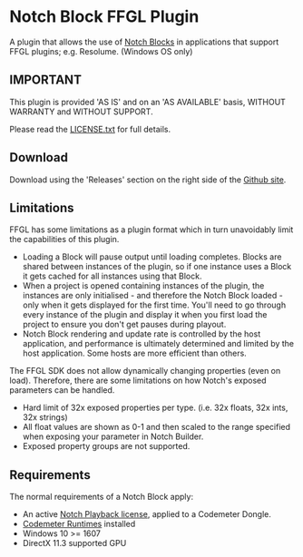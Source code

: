 # Notch Block FFGL Plugin

A plugin that allows the use of [Notch Blocks](https://www.notch.one) in applications that support FFGL plugins; e.g. Resolume. (Windows OS only)

## IMPORTANT

This plugin is provided 'AS IS' and on an 'AS AVAILABLE' basis, WITHOUT WARRANTY and WITHOUT SUPPORT.

Please read the [LICENSE.txt](LICENSE.txt) for full details.

## Download

Download using the 'Releases' section on the right side of the [Github site](https://github.com/notchvfx/notchblock_ffgl).

## Limitations

FFGL has some limitations as a plugin format which in turn unavoidably limit the capabilities of this plugin.

* Loading a Block will pause output until loading completes. Blocks are shared between instances of the plugin, so if one instance uses a Block it gets cached for all instances using that Block.
* When a project is opened containing instances of the plugin, the instances are only initialised - and therefore the Notch Block loaded - only when it gets displayed for the first time. You'll need to go through every instance of the plugin and display it when you first load the project to ensure you don't get pauses during playout.
* Notch Block rendering and update rate is controlled by the host application, and performance is ultimately determined and limited by the host application. Some hosts are more efficient than others. 

The FFGL SDK does not allow dynamically changing properties (even on load). Therefore, there are some limitations on how Notch's exposed parameters can be handled.

* Hard limit of 32x exposed properties per type. (i.e. 32x floats, 32x ints, 32x strings)
* All float values are shown as 0-1 and then scaled to the range specified when exposing your parameter in Notch Builder.
* Exposed property groups are not supported.

## Requirements

The normal requirements of a Notch Block apply:

* An active [Notch Playback license](https://www.notch.one/pricing/), applied to a Codemeter Dongle.
* [Codemeter Runtimes](https://www.wibu.com/support/user/user-software.html) installed
* Windows 10 >= 1607
* DirectX 11.3 supported GPU
